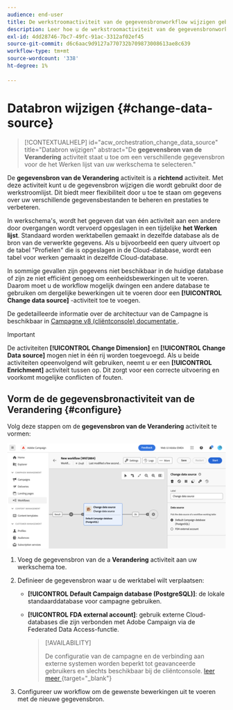 ```yaml
---
audience: end-user
title: De werkstroomactiviteit van de gegevensbronworkflow wijzigen gebruiken
description: Leer hoe u de werkstroomactiviteit van de gegevensbronworkflow wijzigen gebruikt
exl-id: 4dd28746-7bc7-49fc-91ac-3312af02ef45
source-git-commit: d6c6aac9d9127a770732b709873008613ae8c639
workflow-type: tm+mt
source-wordcount: '338'
ht-degree: 1%

---
```


# Databron wijzigen {#change-data-source}

>[!CONTEXTUALHELP]
>id="acw_orchestration_change_data_source"
>title="Databron wijzigen"
>abstract="De **gegevensbron van de Verandering** activiteit staat u toe om een verschillende gegevensbron voor de het Werken lijst van uw werkschema te selecteren."

De **gegevensbron van de Verandering** activiteit is a **richtend** activiteit. Met deze activiteit kunt u de gegevensbron wijzigen die wordt gebruikt door de werkstroomlijst. Dit biedt meer flexibiliteit door u toe te staan om gegevens over uw verschillende gegevensbestanden te beheren en prestaties te verbeteren.

In werkschema&#39;s, wordt het gegeven dat van één activiteit aan een andere door overgangen wordt vervoerd opgeslagen in een tijdelijke **het Werken lijst**. Standaard worden werktabellen gemaakt in dezelfde database als de bron van de verwerkte gegevens. Als u bijvoorbeeld een query uitvoert op de tabel &quot;Profielen&quot; die is opgeslagen in de Cloud-database, wordt een tabel voor werken gemaakt in dezelfde Cloud-database.

In sommige gevallen zijn gegevens niet beschikbaar in de huidige database of zijn ze niet efficiënt genoeg om eenheidsbewerkingen uit te voeren. Daarom moet u de workflow mogelijk dwingen een andere database te gebruiken om dergelijke bewerkingen uit te voeren door een **[!UICONTROL Change data source]** -activiteit toe te voegen.

De gedetailleerde informatie over de architectuur van de Campagne is beschikbaar in [ Campagne v8 (cliëntconsole) documentatie ](https://experienceleague.adobe.com/docs/campaign/campaign-v8/config/architecture/architecture.html?lang=nl-NL).

>[!IMPORTANT]
>
>De activiteiten **[!UICONTROL Change Dimension]** en **[!UICONTROL Change Data source]** mogen niet in één rij worden toegevoegd. Als u beide activiteiten opeenvolgend wilt gebruiken, neemt u er een **[!UICONTROL Enrichment]** activiteit tussen op. Dit zorgt voor een correcte uitvoering en voorkomt mogelijke conflicten of fouten.

<!--

Let's say you want to send VIP customers a unique offer code that they can redeem on your online store. To do this, you need to:

1. Query VIP customers on the "Profiles" table located on the Cloud database,
1. Retrieve an offer code for each targeted profile through API calls,
1. Update each profile with the assigned offer code,
1. Send an email to the profiles with their offer code.

In this situation, it is recommended to execute the offer code assignment operation on the local database, which is better suited for unitary operations. To do this, you need to add a **[!UICONTROL Change data source]** activity before the operation in order to execute it on the Campaign local database.

Before executing the operation, the working table is copied to the local database so that the operation can run there. Once done, the system detects that the profiles that we want to update are on another location. The data is therefore automatically copied back to the Cloud database where the "Profiles" table is located.
-->

## Vorm de de gegevensbronactiviteit van de Verandering {#configure}

Volg deze stappen om de **gegevensbron van de Verandering** activiteit te vormen:

![ Schermafbeelding die toont hoe te om de de gegevensbronactiviteit van de Verandering aan een werkschema toe te voegen.](../assets/workflow-change-data-source-add.png)

1. Voeg de gegevensbron van de a **Verandering** activiteit aan uw werkschema toe.

1. Definieer de gegevensbron waar u de werktabel wilt verplaatsen:

   * **[!UICONTROL Default Campaign database (PostgreSQL)]**: de lokale standaarddatabase voor campagne gebruiken.
   * **[!UICONTROL FDA external account]**: gebruik externe Cloud-databases die zijn verbonden met Adobe Campaign via de Federated Data Access-functie.

     >[!AVAILABILITY]
     >
     >De configuratie van de campagne en de verbinding aan externe systemen worden beperkt tot geavanceerde gebruikers en slechts beschikbaar bij de cliëntconsole. [ leer meer ](https://experienceleague.adobe.com/docs/campaign/campaign-v8/connect/fda.html?lang=nl-NL){target="_blank"} 

1. Configureer uw workflow om de gewenste bewerkingen uit te voeren met de nieuwe gegevensbron.

<!--
## Example {#example}

The workflow below illustrates the use case detailed earlier, sending VIP customers offer codes that they can redeem on our online store.

-->